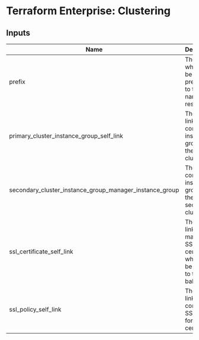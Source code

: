 # Terraform Enterprise: Clustering

## Inputs

| Name | Description | Type | Default | Required |
|------|-------------|------|---------|:-----:|
| prefix | The prefix which will be prepended to the names of resources. | `string` | n/a | yes |
| primary\_cluster\_instance\_group\_self\_link | The self link of the compute instance group for the primary cluster. | `string` | n/a | yes |
| secondary\_cluster\_instance\_group\_manager\_instance\_group | The compute instance group of the secondary cluster. | `string` | n/a | yes |
| ssl\_certificate\_self\_link | The self link of the managed SSL certificate which will be applied to the load balancer. | `string` | n/a | yes |
| ssl\_policy\_self\_link | The self link of a compute SSL policy for the SSL certificate. | `string` | n/a | yes |

